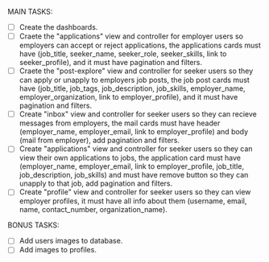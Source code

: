 MAIN TASKS:
- [ ] Create the dashboards.
- [ ] Craete the "applications" view and controller for employer users so employers can accept or reject applications, the applications cards must have (job_title, seeker_name, seeker_role, seeker_skills, link to seeker_profile), and it must have pagination and filters.
- [ ] Craete the "post-explore" view and controller for seeker users so they can apply or unapply to employers job posts, the job post cards must have (job_title, job_tags, job_description, job_skills, employer_name, employer_organization, link to employer_profile), and it must have pagination and filters.
- [ ] Create "inbox" view and controller for seeker users so they can recieve messages from employers, the mail cards must have header (employer_name, employer_email, link to employer_profile) and body (mail from employer), add pagination and filters.
- [ ] Create "applications" view and controller for seeker users so they can view their own applications to jobs, the application card must have (employer_name, employer_email, link to employer_profile, job_title, job_description, job_skills) and must have remove button so they can unapply to that job, add pagination and filters.
- [ ] Create "profile" view and controller for seeker users so they can view employer profiles, it must have all info about them (username, email, name, contact_number, organization_name).

BONUS TASKS:
- [ ] Add users images to database.
- [ ] Add images to profiles.
